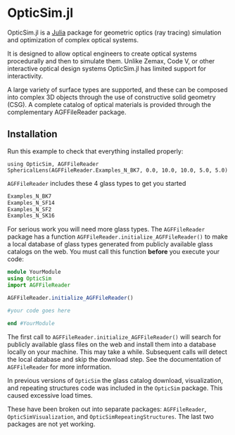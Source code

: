 # OpticSim.jl

OpticSim.jl is a [Julia](https://julialang.org/) package for geometric optics (ray tracing) simulation and optimization of complex optical systems.

It is designed to allow optical engineers to create optical systems procedurally and then to simulate them. Unlike Zemax, Code V, or other interactive optical design systems OpticSim.jl has limited support for interactivity.

A large variety of surface types are supported, and these can be composed into complex 3D objects through the use of constructive solid geometry (CSG). A complete catalog of optical materials is provided through the complementary AGFFileReader package.

## Installation
Run this example to check that everything installed properly:

```@example
using OpticSim, AGFFileReader
SphericalLens(AGFFileReader.Examples_N_BK7, 0.0, 10.0, 10.0, 5.0, 5.0)
```
`AGFFileReader` includes these 4 glass types to get you started
```julia
Examples_N_BK7
Examples_N_SF14
Examples_N_SF2
Examples_N_SK16
```

For serious work you will need more glass types. The `AGFFileReader` package has a function `AGFFileReader.initialize_AGFFileReader()` to make a local database of glass types generated from publicly available glass catalogs on the web. You must call this function **before** you execute your code:
```julia
module YourModule
using OpticSim
import AGFFileReader

AGFFileReader.initialize_AGFFileReader()

#your code goes here

end #YourModule
```

The first call to `AGFFileReader.initialize_AGFFileReader()` will search for publicly available glass files on the web and install them into a database locally on your machine. This may take a while. Subsequent calls will detect the local database and skip the download step. See the documentation of `AGFFileReader` for more information.

In previous versions of `OpticSim` the glass catalog download, visualization, and repeating structures code was included in the `OpticSim` package. This caused excessive load times. 

These have been broken out into separate packages: `AGFFileReader`, `OpticSimVisualization`, and `OpticSimRepeatingStructures`. The last two packages are not yet working.




